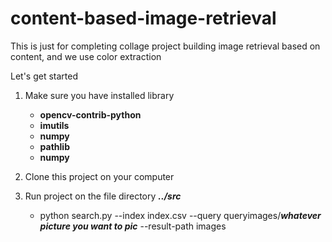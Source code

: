 # content-based-image-retrieval

This is just for completing collage project building image retrieval based on content, and we use color extraction

Let's get started

1. Make sure you have installed library
    - **opencv-contrib-python**
    - **imutils**
    - **numpy**
    - **pathlib**
    - **numpy**
    
2. Clone this project on your computer
3. Run project on the file directory **_../src_**
    - python search.py --index index.csv --query queryimages/**_whatever picture you want to pic_** --result-path images
